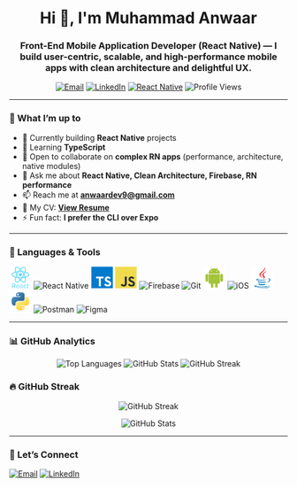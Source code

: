 <!-- Profile Header -->
<h1 align="center">Hi 👋, I'm Muhammad Anwaar</h1>
<h3 align="center">
Front-End Mobile Application Developer (React Native) — I build user-centric, scalable, and high-performance mobile apps with clean architecture and delightful UX.
</h3>

<p align="center">
  <a href="mailto:anwaardev9@gmail.com"><img alt="Email" src="https://img.shields.io/badge/Email-anwaardev9%40gmail.com-red?logo=gmail"></a>
  <!-- TODO: fix your LinkedIn slug (remove space) -->
  <a href="https://www.linkedin.com/in/muhammad-anwaar" target="_blank"><img alt="LinkedIn" src="https://img.shields.io/badge/LinkedIn-Muhammad%20Anwaar-0A66C2?logo=linkedin"></a>
  <a href="https://reactnative.dev" target="_blank"><img alt="React Native" src="https://img.shields.io/badge/React%20Native-Expert-61DAFB?logo=react"></a>
  <img alt="Profile Views" src="https://komarev.com/ghpvc/?username=muhammadanwaar9&style=flat&color=blue" />
</p>

---

### 🚀 What I’m up to
- 🔭 Currently building **React Native** projects
- 🌱 Learning **TypeScript**
- 👯 Open to collaborate on **complex RN apps** (performance, architecture, native modules)
- 💬 Ask me about **React Native, Clean Architecture, Firebase, RN performance**
- 📫 Reach me at **anwaardev9@gmail.com**
- 📄 My CV: **[View Resume](https://drive.google.com/file/d/1H1DFUhWzwVjexw5bvz-jxjGqD9b20QfU/view?usp=sharing)**
- ⚡ Fun fact: **I prefer the CLI over Expo**

---

### 🧰 Languages & Tools
<p align="left">
  <img src="https://raw.githubusercontent.com/devicons/devicon/master/icons/react/react-original-wordmark.svg" alt="React" height="40"/>
  <img src="https://reactnative.dev/img/header_logo.svg" alt="React Native" height="40"/>
  <img src="https://raw.githubusercontent.com/devicons/devicon/master/icons/typescript/typescript-original.svg" alt="TypeScript" height="40"/>
  <img src="https://raw.githubusercontent.com/devicons/devicon/master/icons/javascript/javascript-original.svg" alt="JavaScript" height="40"/>
  <img src="https://www.vectorlogo.zone/logos/firebase/firebase-icon.svg" alt="Firebase" height="40"/>
  <img src="https://www.vectorlogo.zone/logos/git-scm/git-scm-icon.svg" alt="Git" height="40"/>
  <img src="https://raw.githubusercontent.com/devicons/devicon/master/icons/android/android-original.svg" alt="Android" height="40"/>
  <img src="https://raw.githubusercontent.com/devicons/devicon/master/icons/ios/ios-original.svg" alt="iOS" height="40"/>
  <img src="https://raw.githubusercontent.com/devicons/devicon/master/icons/java/java-original.svg" alt="Java" height="40"/>
  <img src="https://raw.githubusercontent.com/devicons/devicon/master/icons/python/python-original.svg" alt="Python" height="40"/>
  <img src="https://www.vectorlogo.zone/logos/getpostman/getpostman-icon.svg" alt="Postman" height="40"/>
  <img src="https://www.vectorlogo.zone/logos/figma/figma-icon.svg" alt="Figma" height="40"/>
</p>

---

### 📊 GitHub Analytics
<p align="center">
  <img 
    src="https://github-readme-stats.vercel.app/api/top-langs/?username=muhammadanwaar9&layout=compact&langs_count=8&theme=github_dark&hide_border=true" 
    alt="Top Languages" 
    height="165" 
  />
  <img 
    src="https://github-readme-stats.vercel.app/api?username=muhammadanwaar9&show_icons=true&theme=github_dark&hide_border=true" 
    alt="GitHub Stats" 
    height="165" 
  />
  <img 
    src="https://streak-stats.demolab.com?user=muhammadanwaar9&theme=github-dark&hide_border=true" 
    alt="GitHub Streak" 
    height="165" 
  />
</p>

### 🔥 GitHub Streak
<p align="center">
  <img
    src="https://streak-stats.demolab.com?user=muhammadanwaar9&theme=github-dark&hide_border=true"
    alt="GitHub Streak"
    height="165"
  />
</p>

<!-- Optional: overall stats card -->
<p align="center">
  <img
    src="https://github-readme-stats.vercel.app/api?username=muhammadanwaar9&show_icons=true&theme=github_dark&hide_border=true"
    alt="GitHub Stats"
    height="165"
/>
</p>

---

### 🤝 Let’s Connect
<p align="left">
  <a href="mailto:anwaardev9@gmail.com"><img alt="Email" src="https://img.shields.io/badge/Email-anwaardev9%40gmail.com-red?logo=gmail"></a>
  <a href="https://www.linkedin.com/in/muhammad-anwaar" target="_blank"><img alt="LinkedIn" src="https://img.shields.io/badge/LinkedIn-Connect-0A66C2?logo=linkedin"></a>
</p>
